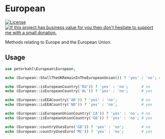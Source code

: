 # European

[![License](http://img.shields.io/:license-apache-blue.svg)](http://www.apache.org/licenses/LICENSE-2.0.html)
[![If this project has business value for you then don't hesitate to support me with a small donation.](https://img.shields.io/badge/Donations-via%20Paypal-blue.svg)](https://www.paypal.me/PeterK93)

Methods relating to Europe and the European Union.

## Usage

```php
use peterkahl\European\European;

echo (European::ShallTheUKRemainInTheEuropeanUnion()) ? 'yes' : 'no'; # yes

echo (European::isEuropeanCountry('RU')) ? 'yes' : 'no';      # no
echo (European::isEuropeanCountry('AL')) ? 'yes' : 'no';      # yes

echo (European::isEEACountry('AR')) ? 'yes' : 'no';           # no
echo (European::isEEACountry('NO')) ? 'yes' : 'no';           # yes

echo (European::isEuropeanUnionCountry('CA')) ? 'yes' : 'no'; # no
echo (European::isEuropeanUnionCountry('GB')) ? 'yes' : 'no'; # yes

echo (European::countryUsesEuro('GB')) ? 'yes' : 'no';        # no
echo (European::countryUsesEuro('MC')) ? 'yes' : 'no';        # yes

```
